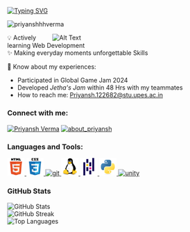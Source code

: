 [![Typing SVG](https://readme-typing-svg.demolab.com?font=Segoe+UI&size=30&pause=800&vCenter=true&random=false&width=435&lines=Hi+%F0%9F%91%8B+I'm+Priyansh+Verma)](https://git.io/typing-svg)

<p align="left"> <img src="https://komarev.com/ghpvc/?username=priyanshhhverma&label=Profile%20views&color=0e75b6&style=flat" alt="priyanshhhverma" /> </p>

<img width="400" align="right" src="https://media.giphy.com/media/HoffxyN8ghVuw/giphy.gif" alt="Alt Text" autoplay loop>

💡 Actively learning Web Development <br>
✨ Making everyday moments unforgettable Skills

📄 Know about my experiences:
- Participated in Global Game Jam 2024 <br>
- Developed *Jetha's Jam* within 48 Hrs with my teammates <br>
- How to reach me: Priyansh.122682@stu.upes.ac.in

<h3 align="left">Connect with me:</h3>
<p align="left">
  <a href="https://www.linkedin.com/in/priyanshhhverma" target="_blank"><img align="center" src="https://raw.githubusercontent.com/rahuldkjain/github-profile-readme-generator/master/src/images/icons/Social/linked-in-alt.svg" alt="Priyansh Verma" height="30" width="40" /></a>
  <a href="https://www.instagram.com/about_priyansh" target="_blank"><img align="center" src="https://raw.githubusercontent.com/rahuldkjain/github-profile-readme-generator/master/src/images/icons/Social/instagram.svg" alt="about_priyansh" height="30" width="40" /></a>
</p>

<h3 align="left">Languages and Tools:</h3>
<p align="left"> 
  <a href="https://www.w3.org/html/" target="_blank" rel="noreferrer"> 
    <img src="https://raw.githubusercontent.com/devicons/devicon/master/icons/html5/html5-original-wordmark.svg" alt="html5" width="40" height="40"/> 
  </a> 
  <a href="https://www.w3schools.com/css/" target="_blank" rel="noreferrer"> 
    <img src="https://raw.githubusercontent.com/devicons/devicon/master/icons/css3/css3-original-wordmark.svg" alt="css3" width="40" height="40"/> 
  </a> 
  <a href="https://git-scm.com/" target="_blank" rel="noreferrer"> 
    <img src="https://www.vectorlogo.zone/logos/git-scm/git-scm-icon.svg" alt="git" width="40" height="40"/> 
  </a> 
  <a href="https://www.linux.org/" target="_blank" rel="noreferrer"> 
    <img src="https://raw.githubusercontent.com/devicons/devicon/master/icons/linux/linux-original.svg" alt="linux" width="40" height="40"/> 
  </a> 
  <a href="https://pandas.pydata.org/" target="_blank" rel="noreferrer"> 
    <img src="https://raw.githubusercontent.com/devicons/devicon/2ae2a900d2f041da66e950e4d48052658d850630/icons/pandas/pandas-original.svg" alt="pandas" width="40" height="40"/> 
  </a> 
  <a href="https://www.python.org" target="_blank" rel="noreferrer"> 
    <img src="https://raw.githubusercontent.com/devicons/devicon/master/icons/python/python-original.svg" alt="python" width="40" height="40"/> 
  </a> 
  <a href="https://unity.com/" target="_blank" rel="noreferrer"> 
    <img src="https://www.vectorlogo.zone/logos/unity3d/unity3d-icon.svg" alt="unity" width="40" height="40"/> 
  </a> 
</p>

<h3 align="left">GitHub Stats</h3>
<p align="left">
<img src="https://github-readme-stats.vercel.app/api?username=priyanshhhverma&theme=dark&hide_border=false&include_all_commits=true&count_private=true&cache_seconds=1800" alt="GitHub Stats"><br>
<img src="https://github-readme-streak-stats.herokuapp.com/?user=priyanshhhverma&theme=dark&hide_border=false&cache_seconds=1800" alt="GitHub Streak"><br>
<img src="https://github-readme-stats.vercel.app/api/top-langs/?username=priyanshhhverma&theme=dark&hide_border=false&layout=compact&cache_seconds=1800" alt="Top Languages">
</p>
